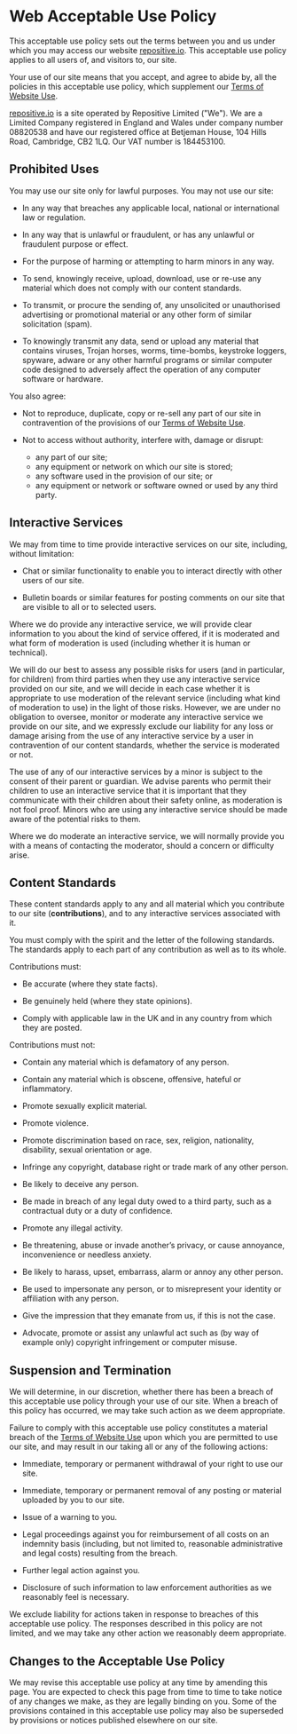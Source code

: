 # Web Acceptable Use Policy

This acceptable use policy sets out the terms between you and us under which you may
access our website [repositive.io](https://repositive.io). This acceptable
use policy applies to all users of, and visitors to, our site.

Your use of our site means that you accept, and agree to abide by, all the policies in
this acceptable use policy, which supplement our [Terms of Website Use](/policies?tab=terms).

[repositive.io](https://repositive.io) is a site operated by Repositive Limited ("We").
We are a Limited Company registered in England and Wales under company number 08820538 and
have our registered office at Betjeman House, 104 Hills Road, Cambridge, CB2 1LQ. Our VAT
number is 184453100.

## Prohibited Uses

You may use our site only for lawful purposes. You may not use our site:

* In any way that breaches any applicable local, national or international law or
regulation.

* In any way that is unlawful or fraudulent, or has any unlawful or fraudulent
purpose or effect.

* For the purpose of harming or attempting to harm minors in any way.

* To send, knowingly receive, upload, download, use or re-use any material which
does not comply with our content standards.

* To transmit, or procure the sending of, any unsolicited or unauthorised
advertising or promotional material or any other form of similar solicitation (spam).

* To knowingly transmit any data, send or upload any material that contains viruses,
Trojan horses, worms, time-bombs, keystroke loggers, spyware, adware or any other
harmful programs or similar computer code designed to adversely affect the operation
of any computer software or hardware.

You also agree:

* Not to reproduce, duplicate, copy or re-sell any part of our site in contravention
of the provisions of our [Terms of Website Use](/policies?tab=terms).

* Not to access without authority, interfere with, damage or disrupt:

  * any part of our site;
  * any equipment or network on which our site is stored;
  * any software used in the provision of our site; or
  * any equipment or network or software owned or used by any third party.

## Interactive Services

We may from time to time provide interactive services on our site, including,
without limitation:

* Chat or similar functionality to enable you to interact directly with other users of our site.

* Bulletin boards or similar features for posting comments on our site that are
visible to all or to selected users.

Where we do provide any interactive service, we will provide clear information to
you about the kind of service offered, if it is moderated and what form of moderation
is used (including whether it is human or technical).

We will do our best to assess any possible risks for users (and in particular, for children)
from third parties when they use any interactive service provided on our site, and we will decide
in each case whether it is appropriate to use moderation of the relevant service (including what
kind of moderation to use) in the light of those risks. However, we are under no obligation to
oversee, monitor or moderate any interactive service we provide on our site, and we expressly
exclude our liability for any loss or damage arising from the use of any interactive service
by a user in contravention of our content standards, whether the service is moderated or not.

The use of any of our interactive services by a minor is subject to the consent of their parent
or guardian. We advise parents who permit their children to use an interactive service that it
is important that they communicate with their children about their safety online, as moderation
is not fool proof. Minors who are using any interactive service should be made aware of the
potential risks to them.

Where we do moderate an interactive service, we will normally provide you with a means
of contacting the moderator, should a concern or difficulty arise.

## Content Standards

These content standards apply to any and all material which you contribute to our site
(**contributions**), and to any interactive services associated with it.

You must comply with the spirit and the letter of the following standards. The
standards apply to each part of any contribution as well as to its whole.

Contributions must:

* Be accurate (where they state facts).

* Be genuinely held (where they state opinions).

* Comply with applicable law in the UK and in any country from which they are posted.

Contributions must not:

* Contain any material which is defamatory of any person.

* Contain any material which is obscene, offensive, hateful or inflammatory.

* Promote sexually explicit material.

* Promote violence.

* Promote discrimination based on race, sex, religion, nationality, disability, sexual orientation or age.

* Infringe any copyright, database right or trade mark of any other person.

* Be likely to deceive any person.

* Be made in breach of any legal duty owed to a third party, such as a contractual duty or a duty of confidence.

* Promote any illegal activity.

* Be threatening, abuse or invade another’s privacy, or cause annoyance, inconvenience or needless anxiety.

* Be likely to harass, upset, embarrass, alarm or annoy any other person.

* Be used to impersonate any person, or to misrepresent your identity or affiliation with any person.

* Give the impression that they emanate from us, if this is not the case.

* Advocate, promote or assist any unlawful act such as (by way of example only) copyright infringement or computer misuse.

## Suspension and Termination

We will determine, in our discretion, whether there has been a breach of this acceptable
use policy through your use of our site. When a breach of this policy has occurred,
we may take such action as we deem appropriate.

Failure to comply with this acceptable use policy constitutes a material breach
of the [Terms of Website Use](/policies?tab=terms)
upon which you are permitted to use our site, and may result in our taking all or
any of the following actions:

* Immediate, temporary or permanent withdrawal of your right to use our site.

* Immediate, temporary or permanent removal of any posting or material uploaded by you to our site.

* Issue of a warning to you.

* Legal proceedings against you for reimbursement of all costs on an indemnity
basis (including, but not limited to, reasonable administrative and legal costs)
resulting from the breach.

* Further legal action against you.

* Disclosure of such information to law enforcement authorities as we reasonably feel is necessary.

We exclude liability for actions taken in response to breaches of this acceptable use policy.
The responses described in this policy are not limited, and we may take any other action
we reasonably deem appropriate.

## Changes to the Acceptable Use Policy

We may revise this acceptable use policy at any time by amending this page. You
are expected to check this page from time to time to take notice of any changes we
make, as they are legally binding on you. Some of the provisions contained in this
acceptable use policy may also be superseded by provisions or notices published
elsewhere on our site.
